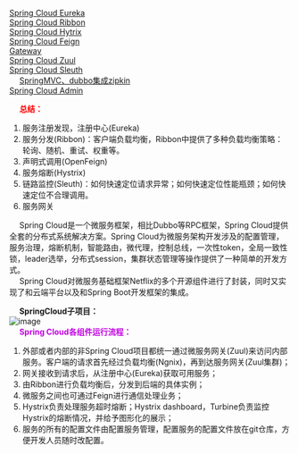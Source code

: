 

[Spring Cloud Eureka](/docs/microService/SpringCloudNetflix/Eureka.md)  
[Spring Cloud Ribbon](/docs/microService/SpringCloudNetflix/Ribbon.md)  
[Spring Cloud Hytrix](/docs/microService/SpringCloudNetflix/Hytrix.md)  
[Spring Cloud Feign](/docs/microService/SpringCloudNetflix/Feign.md)  
[Gateway](/docs/microService/microservices/Gateway.md)  
[Spring Cloud Zuul](/docs/microService/SpringCloudNetflix/Zuul.md)  
[Spring Cloud Sleuth](/docs/microService/SpringCloudNetflix/Sleuth.md)  
&emsp; [SpringMVC、dubbo集成zipkin](/docs/microService/SpringCloudNetflix/zipkin.md)  
[Spring Cloud Admin](/docs/microService/SpringCloudNetflix/SpringBootAdmin.md)  
<!-- 
[Spring Cloud Config]  
[Spring Cloud Bus]  
[Spring Cloud Security]  
-->

<!-- 
Spring CLoud系列
https://mp.weixin.qq.com/mp/appmsgalbum?__biz=MzkwMzE3MDY0Ng==&action=getalbum&album_id=1571227588654645250&scene=173&from_msgid=2247486840&from_itemidx=1&count=3#wechat_redirect

 一文搞懂火遍大厂的ServiceMesh模式 
 https://mp.weixin.qq.com/s/P4SNEVYV1mZQ3qHQqjDF3g


-->

&emsp; **<font color = "red">总结：</font>**  
1. 服务注册发现，注册中心(Eureka)  
2. 服务分发(Ribbon)：客户端负载均衡，Ribbon中提供了多种负载均衡策略：轮询、随机、重试、权重等。  
3. 声明式调用(OpenFeign)
3. 服务熔断(Hystrix)  
4. 链路监控(Sleuth)：如何快速定位请求异常；如何快速定位性能瓶颈；如何快速定位不合理调用。  
5. 服务网关


&emsp; Spring Cloud是一个微服务框架，相比Dubbo等RPC框架，Spring Cloud提供全套的分布式系统解决方案。Spring Cloud为微服务架构开发涉及的配置管理，服务治理，熔断机制，智能路由，微代理，控制总线，一次性token，全局一致性锁，leader选举，分布式session，集群状态管理等操作提供了一种简单的开发方式。   
&emsp; Spring Cloud对微服务基础框架Netflix的多个开源组件进行了封装，同时又实现了和云端平台以及和Spring Boot开发框架的集成。   

&emsp; **SpringCloud子项目：**  
![image](https://gitee.com/wt1814/pic-host/raw/master/images/microService/SpringCloudNetflix/cloud-27.png)  
&emsp; **<font color = "clime">Spring Cloud各组件运行流程：</font>**  
1. 外部或者内部的非Spring Cloud项目都统一通过微服务网关(Zuul)来访问内部服务。客户端的请求首先经过负载均衡(Ngnix)，再到达服务网关(Zuul集群)；  
2. 网关接收到请求后，从注册中心(Eureka)获取可用服务；  
3. 由Ribbon进行负载均衡后，分发到后端的具体实例；  
4. 微服务之间也可通过Feign进行通信处理业务；  
5. Hystrix负责处理服务超时熔断；Hystrix dashboard，Turbine负责监控Hystrix的熔断情况，并给予图形化的展示；  
6. 服务的所有的配置文件由配置服务管理，配置服务的配置文件放在git仓库，方便开发人员随时改配置。  
